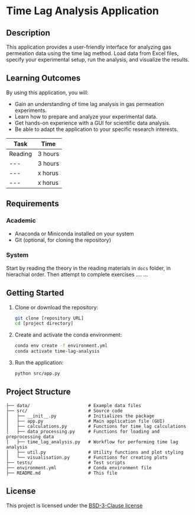 # Time Lag Analysis Application

## Description

This application provides a user-friendly interface for analyzing gas permeation data using the time lag method. Load data from Excel files, specify your experimental setup, run the analysis, and visualize the results.

## Learning Outcomes

By using this application, you will:

-   Gain an understanding of time lag analysis in gas permeation experiments.
-   Learn how to prepare and analyze your experimental data.
-   Get hands-on experience with a GUI for scientific data analysis.
-   Be able to adapt the application to your specific research interests.

| Task       | Time    |
| ---------- | ------- |
| Reading    | 3 hours |
| --- | 3 hours |
| --- | x horus |
| --- | x horus |


## Requirements

### Academic

-   Anaconda or Miniconda installed on your system
-   Git (optional, for cloning the repository)

### System
Start by reading the theory in the reading materials in `docs` folder, in hierachial order.
Then attempt to complete exercises ....
...

## Getting Started

1.  Clone or download the repository:

    ```bash
    git clone [repository URL]
    cd [project directory]
    ```
2.  Create and activate the conda environment:

    ```bash
    conda env create -f environment.yml
    conda activate time-lag-analysis
    ```
3.  Run the application:

    ```bash
    python src/app.py
    ```

## Project Structure

```
├── data/                      # Example data files
├── src/                       # Source code
│   ├── __init__.py            # Initializes the package
│   ├── app.py                 # Main application file (GUI)
│   ├── calculations.py        # Functions for time lag calculations
│   ├── data_processing.py     # Functions for loading and preprocessing data
│   ├── time_lag_analysis.py   # Workflow for performing time lag analysis
│   ├── util.py                # Utility functions and plot styling
│   └── visualisation.py       # Functions for creating plots
├── tests/                     # Test scripts
├── environment.yml            # Conda environment file
├── README.md                  # This file
```

## License

This project is licensed under the [BSD-3-Clause license](LICENSE.md)
